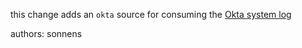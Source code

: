 this change adds an `okta` source for consuming the [Okta system log](https://developer.okta.com/docs/api/openapi/okta-management/management/tag/SystemLog/)

authors: sonnens
